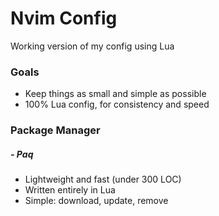 # Nvim Config

Working version of my config using Lua

### Goals

- Keep things as small and simple as possible
- 100% Lua config, for consistency and speed

### Package Manager

##### - Paq

- Lightweight and fast (under 300 LOC)
- Written entirely in Lua
- Simple: download, update, remove

